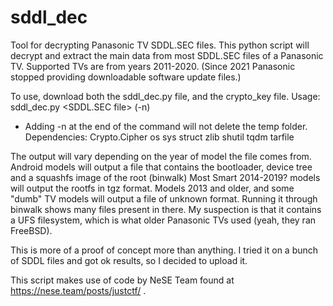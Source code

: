 # sddl_dec
Tool for decrypting Panasonic TV SDDL.SEC files.
This python script will decrypt and extract the main data from most SDDL.SEC files of a Panasonic TV.
Supported TVs are from years 2011-2020. (Since 2021 Panasonic stopped providing downloadable software update files.)

To use, download both the sddl_dec.py file, and the crypto_key file.
Usage:
sddl_dec.py <SDDL.SEC file> (-n)
- Adding -n at the end of the command will not delete the temp folder.
Dependencies: Crypto.Cipher os sys struct zlib shutil tqdm tarfile

The output will vary depending on the year of model the file comes from.
Android models will output a file that contains the bootloader, device tree and a squashfs image of the root (binwalk)
Most Smart 2014-2019? models will output the rootfs in tgz format.
Models 2013 and older, and some "dumb" TV models will output a file of unknown format. Running it through binwalk shows many files present in there. My suspection is that it contains a UFS filesystem, which is what older Panasonic TVs used (yeah, they ran FreeBSD).

This is more of a proof of concept more than anything. I tried it on a bunch of SDDL files and got ok results, so I decided to upload it.

This script makes use of code by NeSE Team found at https://nese.team/posts/justctf/ .

